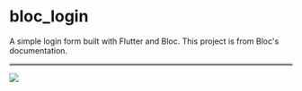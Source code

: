 # bloc_login

A simple login form built with Flutter and Bloc. This project is from Bloc's documentation.
<br>
<hr style="border-top: 3px solid #bbb">
<img src=https://bloclibrary.dev/_astro/flutter-login.BoVIZRXC_2wre8Q.webp></img>
